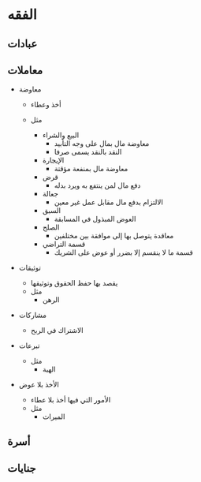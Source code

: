# الفقه

## عبادات

## معاملات

- معاوضة

  - أخذ وعطاء
  - مثل

    - البيع والشراء
      - معاوضة مال بمال على وجه التأبيد
      - النقد بالنقد يسمى صرفا
    - الإيجارة
      - معاوضة مال بمنفعة مؤقتة
    - قرض
      - دفع مال لمن ينتفع به ويرد بدله
    - جعالة
      - الالتزام بدفع مال مقابل عمل غير معين
    - السبق
      - العوض المبذول في المسابقة
    - الصلح
      - معاقدة يتوصل بها إلى موافقة بين مختلفين
    - قسمة التراضي
      - قسمة ما لا ينقسم إلا بضرر أو عوض على الشريك

- توثيقات
  - يقصد بها حفظ الحقوق وتوثيقها
  - مثل
    - الرهن
- مشاركات
  - الاشتراك في الربح
- تبرعات
  - مثل
    - الهبة
- الأخذ بلا عوض
  - الأمور التي فيها أخذ بلا عطاء
  - مثل
    - الميراث

## أسرة

## جنايات
